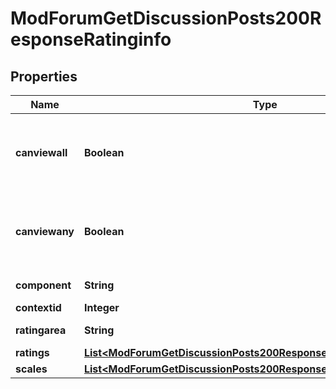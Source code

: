 

# ModForumGetDiscussionPosts200ResponseRatinginfo


## Properties

| Name | Type | Description | Notes |
|------------ | ------------- | ------------- | -------------|
|**canviewall** | **Boolean** | Whether the user can view all the individual ratings. |  [optional] |
|**canviewany** | **Boolean** | Whether the user can view aggregate of ratings of others. |  [optional] |
|**component** | **String** | Context name. |  |
|**contextid** | **Integer** | Context id. |  |
|**ratingarea** | **String** | Rating area name. |  |
|**ratings** | [**List&lt;ModForumGetDiscussionPosts200ResponseRatinginfoRatingsInner&gt;**](ModForumGetDiscussionPosts200ResponseRatinginfoRatingsInner.md) |  |  [optional] |
|**scales** | [**List&lt;ModForumGetDiscussionPosts200ResponseRatinginfoScalesInner&gt;**](ModForumGetDiscussionPosts200ResponseRatinginfoScalesInner.md) |  |  [optional] |



